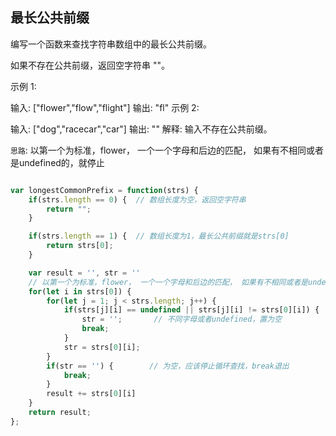 ## 最长公共前缀

编写一个函数来查找字符串数组中的最长公共前缀。

如果不存在公共前缀，返回空字符串 ""。

示例 1:

输入: ["flower","flow","flight"]
输出: "fl"
示例 2:

输入: ["dog","racecar","car"]
输出: ""
解释: 输入不存在公共前缀。

`思路`: 以第一个为标准，flower， 一个一个字母和后边的匹配， 如果有不相同或者是undefined的，就停止

```javascript

var longestCommonPrefix = function(strs) {
    if(strs.length == 0) {  // 数组长度为空，返回空字符串
        return "";
    }

    if(strs.length == 1) {  // 数组长度为1，最长公共前缀就是strs[0]
        return strs[0];
    }

    var result = '', str = ''
    // 以第一个为标准，flower， 一个一个字母和后边的匹配， 如果有不相同或者是undefined的，就停止
    for(let i in strs[0]) {
        for(let j = 1; j < strs.length; j++) {
            if(strs[j][i] == undefined || strs[j][i] != strs[0][i]) {
                str = '';       // 不同字母或者undefined，置为空
                break;
            }
            str = strs[0][i];  
        }
        if(str == '') {        // 为空，应该停止循环查找，break退出
            break;  
        }
        result += strs[0][i]  
    }
    return result;
};

```
